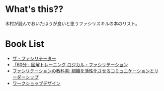 # What's this??
木村が読んでおいたほうが良いと思うファシリスキルの本のリスト。<br/>

# Book List
- [ザ・ファシリテーター](https://www.amazon.co.jp/%E3%82%B6%E3%83%BB%E3%83%95%E3%82%A1%E3%82%B7%E3%83%AA%E3%83%86%E3%83%BC%E3%82%BF%E3%83%BC-%E6%A3%AE-%E6%99%82%E5%BD%A6-ebook/dp/B0081M7XKE/ref=tmm_kin_swatch_0?_encoding=UTF8&qid=&sr=)
- [「60分」図解トレーニング ロジカル・ファシリテーション](https://www.amazon.co.jp/%E3%80%8C60%E5%88%86%E3%80%8D%E5%9B%B3%E8%A7%A3%E3%83%88%E3%83%AC%E3%83%BC%E3%83%8B%E3%83%B3%E3%82%B0-%E3%83%AD%E3%82%B8%E3%82%AB%E3%83%AB%E3%83%BB%E3%83%95%E3%82%A1%E3%82%B7%E3%83%AA%E3%83%86%E3%83%BC%E3%82%B7%E3%83%A7%E3%83%B3-PHP%E3%83%93%E3%82%B8%E3%83%8D%E3%82%B9%E6%96%B0%E6%9B%B8%E3%83%93%E3%82%B8%E3%83%A5%E3%82%A2%E3%83%AB-%E5%8A%A0%E8%97%A4-%E5%BD%B0-ebook/dp/B00XKZGHJ0/ref=tmm_kin_swatch_0?_encoding=UTF8&qid=&sr=)
- [ファシリテーションの教科書: 組織を活性化させるコミュニケーションとリーダーシップ](https://www.amazon.co.jp/%E3%83%95%E3%82%A1%E3%82%B7%E3%83%AA%E3%83%86%E3%83%BC%E3%82%B7%E3%83%A7%E3%83%B3%E3%81%AE%E6%95%99%E7%A7%91%E6%9B%B8-%E7%B5%84%E7%B9%94%E3%82%92%E6%B4%BB%E6%80%A7%E5%8C%96%E3%81%95%E3%81%9B%E3%82%8B%E3%82%B3%E3%83%9F%E3%83%A5%E3%83%8B%E3%82%B1%E3%83%BC%E3%82%B7%E3%83%A7%E3%83%B3%E3%81%A8%E3%83%AA%E3%83%BC%E3%83%80%E3%83%BC%E3%82%B7%E3%83%83%E3%83%97-%E3%82%B0%E3%83%AD%E3%83%BC%E3%83%93%E3%82%B9/dp/4492533486)
- [ワークショップデザイン](https://www.amazon.co.jp/%E3%83%AF%E3%83%BC%E3%82%AF%E3%82%B7%E3%83%A7%E3%83%83%E3%83%97%E3%83%87%E3%82%B6%E3%82%A4%E3%83%B3%E2%80%95%E2%80%95%E7%9F%A5%E3%82%92%E3%81%A4%E3%82%80%E3%81%90%E5%AF%BE%E8%A9%B1%E3%81%AE%E5%A0%B4%E3%81%A5%E3%81%8F%E3%82%8A%EF%BC%88%E3%83%95%E3%82%A1%E3%82%B7%E3%83%AA%E3%83%86%E3%83%BC%E3%82%B7%E3%83%A7%E3%83%B3%E3%83%BB%E3%82%B9%E3%82%AD%E3%83%AB%E3%82%BA%EF%BC%89-%E5%A0%80-%E5%85%AC%E4%BF%8A/dp/4532314038/ref=sr_1_1?s=books&ie=UTF8&qid=1549024641&sr=1-1&keywords=%E3%83%AF%E3%83%BC%E3%82%AF%E3%82%B7%E3%83%A7%E3%83%83%E3%83%97)
